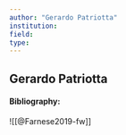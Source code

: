 ```yaml
---
author: "Gerardo Patriotta"
institution:
field:
type:
---
```


## Gerardo Patriotta
#### Bibliography:

![[@Farnese2019-fw]]